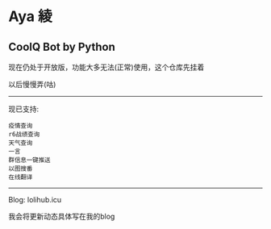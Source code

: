 # Aya 綾

 CoolQ Bot by Python
---

现在仍处于开放版，功能大多无法(正常)使用，这个仓库先挂着

以后慢慢弄(咕)

---

现已支持:

    疫情查询
    r6战绩查询
    天气查询
    一言
    群信息一键推送
    以图搜番
    在线翻译
---

Blog: lolihub.icu

我会将更新动态具体写在我的blog

